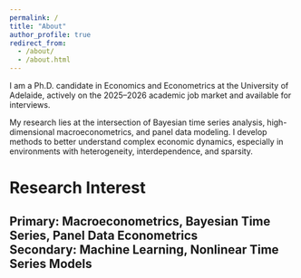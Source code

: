 ```yaml
---
permalink: /
title: "About"
author_profile: true
redirect_from: 
  - /about/
  - /about.html
---
```


I am a Ph.D. candidate in Economics and Econometrics at the University of Adelaide, actively on the 2025–2026 academic job market and available for interviews. 

My research lies at the intersection of Bayesian time series analysis, high-dimensional macroeconometrics, and panel data modeling. I develop methods to better understand complex economic dynamics, especially in environments with heterogeneity, interdependence, and sparsity.

Research Interest 
======
**Primary:** Macroeconometrics, Bayesian Time Series, Panel Data Econometrics  
**Secondary:** Machine Learning, Nonlinear Time Series Models
------

